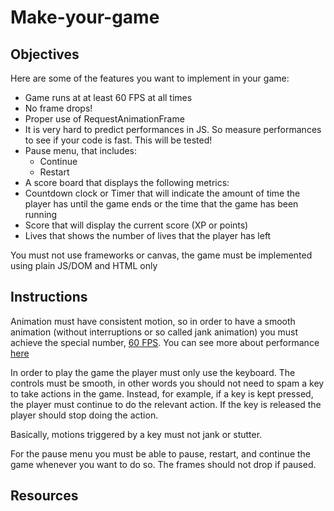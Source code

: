 # Make-your-game

## Objectives

Here are some of the features you want to implement in your game:

- Game runs at at least 60 FPS at all times
- No frame drops!
- Proper use of RequestAnimationFrame
- It is very hard to predict performances in JS. So measure performances to see if your code is fast. This will be tested!
- Pause menu, that includes:
  - Continue
  - Restart
- A score board that displays the following metrics:
- Countdown clock or Timer that will indicate the amount of time the player has until the game ends or the time that the game has been running
- Score that will display the current score (XP or points)
- Lives that shows the number of lives that the player has left

You must not use frameworks or canvas, the game must be implemented using plain JS/DOM and HTML only

## Instructions

Animation must have consistent motion, so in order to have a smooth animation (without interruptions or so called jank animation) you must achieve the special number, [60 FPS](https://www.algolia.com/blog/engineering/performant-web-animations/). You can see more about performance [here](https://learn.01founders.co/git/root/public/src/branch/master/subjects/good-practices/README.md)

In order to play the game the player must only use the keyboard. The controls must be smooth, in other words you should not need to spam a key to take actions in the game. Instead, for example, if a key is kept pressed, the player must continue to do the relevant action. If the key is released the player should stop doing the action.

Basically, motions triggered by a key must not jank or stutter.

For the pause menu you must be able to pause, restart, and continue the game whenever you want to do so. The frames should not drop if paused.

## Resources
